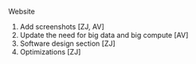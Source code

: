 Website

1. Add screenshots [ZJ, AV]
2. Update the need for big data and big compute [AV]
3. Software design section [ZJ]
4. Optimizations [ZJ]
